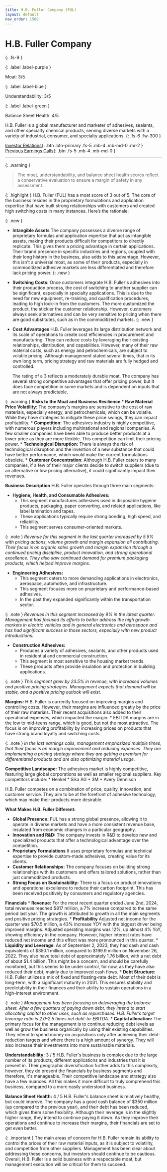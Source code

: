 ```yaml
---
title: H.B. Fuller Company (FUL)
layout: default
nav_order: 1568
---
```


# H.B. Fuller Company
{: .fs-9 }

{: .label .label-purple }

Moat: 3/5

{: .label .label-blue }

Understandability: 3/5

{: .label .label-green }

Balance Sheet Health: 4/5

H.B. Fuller is a global manufacturer and marketer of adhesives, sealants, and other specialty chemical products, serving diverse markets with a variety of industrial, consumer, and specialty applications.
{: .fs-6 .fw-300 }

[Investor Relations](https://www.google.com/search?q=FUL+investor+relations){: .btn .btn-primary .fs-5 .mb-4 .mb-md-0 .mr-2 }
[Previous Earnings Calls](https://discountingcashflows.com/company/FUL/transcripts/){: .btn .fs-5 .mb-4 .mb-md-0 }

---

{: .warning }
>The moat, understandability, and balance sheet health scores reflect a conservative evaluation to ensure a margin of safety in any assessment.



{: .highlight }
H.B. Fuller (FUL) has a moat score of 3 out of 5. The core of the business resides in the proprietary formulations and application expertise that have built strong relationships with customers and created high switching costs in many instances. Here’s the rationale:

{: .new }
*   **Intangible Assets**  The company possesses a diverse range of proprietary formulas and application expertise that act as intangible assets, making their products difficult for competitors to directly replicate. This gives them a pricing advantage in certain applications. Their brand presence in specific industries and regions, coupled with their long history in the business, also adds to this advantage. However, this isn't a universal moat, as some of their products, especially in commoditized adhesive markets are less differentiated and therefore lack pricing power.
{: .new }
*   **Switching Costs:**  Once customers integrate H.B. Fuller's adhesives into their production process, the cost of switching to another supplier can be significant, especially in specialty applications. This is due to the need for new equipment, re-training, and qualification procedures, leading to high lock-in from the customers. The more customized the product, the stickier the customer relationship. However, customers always seek alternatives and can be very sensitive to pricing when there are good substitutes, such as in the commoditized markets.
{: .new }
*  **Cost Advantages**  H.B. Fuller leverages its large distribution network and its scale of operations to create cost efficiencies in procurement and manufacturing. They can reduce costs by leveraging their existing relationships, distribution, and capabilities. However, many of their raw material costs, such as energy and petrochemicals, are subject to volatile pricing. Although management stated several times, that in its own long term, pricing strategy and raw materials are fully hedged and controlled.

   The rating of a 3 reflects a moderately durable moat. The company has several strong competitive advantages that offer pricing power, but it does face competition in some markets and is dependent on inputs that are not always predictable.

{: .warning }
**Risks to the Moat and Business Resilience**
    * **Raw Material Price Volatility**: The company's margins are sensitive to the cost of raw materials, especially energy, and petrochemicals, which can be volatile. While they have strategies to mitigate these price swings, they can impact profitability.
    *   **Competition:** The adhesives industry is highly competitive, with numerous players including multinational and regional companies. A few smaller companies have been able to produce better products at a lower price as they are more flexible. This competition can limit their pricing power.
    *  **Technological Disruption:** There is always the risk of technological disruption and the invention of a new substance that could have better performance, which would make the current formulations obsolete.
    *   **Customer Concentration**: Although H.B. Fuller caters to many companies, if a few of their major clients decide to switch suppliers (due to an alternative or low pricing alternative), it could significantly impact their revenues.

**Business Description**
H.B. Fuller operates through three main segments:

*  **Hygiene, Health, and Consumable Adhesives:**
    * This segment manufactures adhesives used in disposable hygiene products, packaging, paper converting, and related applications, like label lamination and tapes.
    * These applications typically require strong bonding, high speed, and reliability.
    * This segment serves consumer-oriented markets. 

{: .note }
*Revenue for this segment in the last quarter increased by 5.5% with pricing actions, volume growth and margin expansion all contributing. Their focus is on organic sales growth and margin expansion through a continued pricing discipline, product innovation, and strong operational excellence. They also saw continued demand for premium packaging products, which helped improve margins.*

*   **Engineering Adhesives:**
    * This segment caters to more demanding applications in electronics, aerospace, automotive, and infrastructure.
     * This segment focuses more on proprietary and performance-based adhesives.
    * In the past they expanded significantly within the transportation sector.

{: .note }
*Revenues in this segment increased by 9% in the latest quarter. Management has focused its efforts to better address the high growth markets in electric vehicles and in general electronics and aerospace and has had significant success in those sectors, especially with new product introductions.*
*   **Construction Adhesives:**
    * Produces a variety of adhesives, sealants, and other products used in residential and commercial construction.
     * This segment is most sensitive to the housing market trends.
    * These products often provide insulation and protection in building applications.
       
{: .note }
*This segment grew by 23.5% in revenue, with increased volumes and positive pricing strategies. Management expects that demand will be stable, and a positive pricing outlook will exist.*

**Margins:** H.B. Fuller is currently focused on improving margins and controlling costs. However, their margins are influenced greatly by the price of their raw materials. Their recent acquisitions also added to their operational expenses, which impacted the margin.
    *   EBITDA margins are in the low to mid-teens range, which is good, but not the most attractive. The focus is on improving profitability by increasing prices on products that have strong brand loyalty and switching costs.

{: .note }
*In the last earnings calls, management emphasized multiple times, that their focus is on margin improvement and reducing expenses. They are implementing a pricing strategy where they are getting a premium for differentiated products and are also optimizing material usage.*

**Competitive Landscape:**
The adhesives market is highly competitive, featuring large global corporations as well as smaller regional suppliers. Key competitors include:
    * Henkel
    * Sika AG
    * 3M
    * Avery Dennison

H.B. Fuller competes on a combination of price, quality, innovation, and customer service. They aim to be at the forefront of adhesive technology, which may make their products more desirable.

**What Makes H.B. Fuller Different:**

*   **Global Presence:** FUL has a strong global presence, allowing it to operate in diverse markets and have a more consistent revenue base, insulated from economic changes in a particular geography.
*  **Innovation and R&D:** The company invests in R&D to develop new and specialized products that offer a technological advantage over the competition.
 *  **Proprietary Formulations** It uses proprietary formulas and technical expertise to provide custom-made adhesives, creating value for its clients.
*   **Customer Relationships:** The company focuses on building strong relationships with its customers and offers tailored solutions, rather than just commoditized products.
*   **Strong Focus on Sustainability:** There is a focus on product innovations and operational excellence to reduce their carbon footprint. This has been received positively by consumers and regulatory agencies.
    

**Financials**
    *   **Revenue:** For the most recent quarter ended June 2nd, 2024, total revenues reached $817 million, a 7% increase compared to the same period last year. The growth is attributed to growth in all the main segments and positive pricing strategies.
    * **Profitability** Adjusted net income for the quarter was $70.5 million, a 43% increase YOY with the biggest driver being improved margins. Adjusted operating margins was 12%, up almost 4% YoY, showing efficiency in the company. However, higher interest rates have reduced net income and this effect was more pronounced in this quarter.
     *   **Liquidity and Leverage**: As of September 2, 2023, they had cash and cash equivalents of $350.1 million, compared to $199.9 million on November 26, 2022. They also have total debt of approximately 1.76 billion, with a net debt of about $1.4 billion. This might be a concern, and should be carefully monitored, but this seems to be under control, for now, as they have also reduced their debt, mainly due to improved cash flows.
    *   **Debt Structure:** H.B. Fuller utilizes a mix of fixed and floating-rate debt. Most of their debt is long-term, with a significant maturity in 2031. This ensures stability and predictability in their finances and their ability to sustain operations in a high-interest environment.

{: .note }
*Management has been focusing on deleveraging the balance sheet. After a few quarters of paying down debt, they intend to start allocating capital to other uses, such as repurchases. H.B. Fuller’s target leverage ratio is 2.0-2.5 times net debt-to-EBITDA.*
    *  **Capital allocation:** The primary focus for the management is to continue reducing debt levels as well as grow the business organically by using their existing capabilities. They intend to spend money on acquisitions only after achieving their debt-reduction targets and where there is a high amount of synergy. They will also increase their investments into more sustainable materials.
   

**Understandability:** 3 / 5
H.B. Fuller's business is complex due to the large number of its products, different applications and industries that it is present in. Their geographic diversification further adds to this complexity, however, they do present the financials by business segments and therefore, it's manageable. Their competitive landscape and strategy also have a few nuances. All this makes it more difficult to truly comprehend this business, compared to a more easily understood business.

**Balance Sheet Health:** 4 / 5
H.B. Fuller's balance sheet is relatively healthy, but could improve. The company has a good cash balance of $350 million (up compared to the previous year), and their debt has been reduced, which gives them some flexibility. Although their leverage is in the slightly higher range, they intend to continue paying it down. As they improve their operations and continue to increase their margins, their financials are set to get even better.

{: .important }
The main areas of concern for H.B. Fuller remain its ability to control the prices of their raw material inputs, as it is subject to volatility, and competition from other suppliers. Management has been clear about addressing these concerns, but investors should continue to be cautious. Overall, H.B. Fuller is a solid business with a respectable moat, but management execution will be critical for them to succeed.
